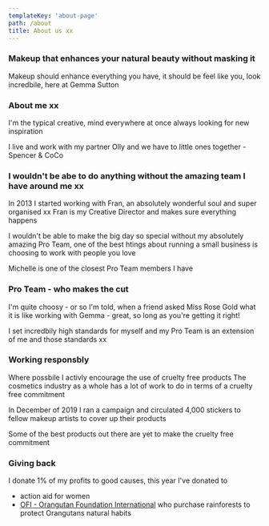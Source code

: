 ```yaml
---
templateKey: 'about-page'
path: /about
title: About us xx
---
```

### Makeup that enhances your natural beauty without masking it
Makeup should enhance everything you have, it should be feel like you, look incredbile, here at Gemma Sutton 

### About me xx
I'm the typical creative, mind everywhere at once always looking for new inspiration

I live and work with my partner Olly and we have to little ones together - Spencer & CoCo

### I wouldn't be abe to do anything without the amazing team I have around me xx

In 2013 I started working with Fran, an absolutely wonderful soul and super organised xx Fran is my Creative Director and makes sure everything happens

I wouldn't be able to make the big day so special without my absolutely amazing Pro Team, one of the best htings about running a small business is choosing to work with people you love

Michelle is one of the closest Pro Team members I have

### Pro Team - who makes the cut
I'm quite choosy - or so I'm told, when a friend asked Miss Rose Gold what it is like working with Gemma - great, so long as you're getting it right! 

I set incredbily high standards for myself and my Pro Team is an extension of me and those standards xx

### Working responsbly
Where possbile I activly encourage the use of cruelty free products
The cosmetics industry as a whole has a lot of work to do in terms of a cruelty free commitment

In December of 2019 I ran a campaign and circulated 4,000 stickers to fellow makeup artists to cover up their products 

Some of the best products out there are yet to make the cruelty free commitment 

### Giving back

I donate 1% of my profits to good causes, this year I've donated to

* action aid for women 
* [OFI - Orangutan Foundation International](https://orangutan.org/our-projects/forest-stewardship/purchase-and-protection/) who purchase rainforests to protect Orangutans natural habits
